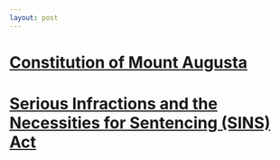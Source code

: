 ```yaml
---
layout: post
---
```


<link rel="shortcut icon" type="image/x-icon" href="favicon.ico?">

# [Constitution of Mount Augusta](/constitution.md)

# [Serious Infractions and the Necessities for Sentencing (SINS) Act](/sins.md)
